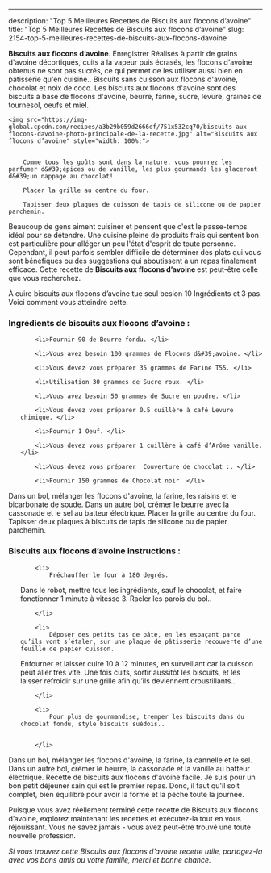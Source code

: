 ---
description: "Top 5 Meilleures Recettes de Biscuits aux flocons d’avoine"
title: "Top 5 Meilleures Recettes de Biscuits aux flocons d’avoine"
slug: 2154-top-5-meilleures-recettes-de-biscuits-aux-flocons-davoine

<p>
	<strong>Biscuits aux flocons d’avoine</strong>. 
	Enregistrer Réalisés à partir de grains d&#39;avoine décortiqués, cuits à la vapeur puis écrasés, les flocons d&#39;avoine obtenus ne sont pas sucrés, ce qui permet de les utiliser aussi bien en pâtisserie qu&#39;en cuisine.. Biscuits sans cuisson aux flocons d&#39;avoine, chocolat et noix de coco. Les biscuits aux flocons d&#39;avoine sont des biscuits à base de flocons d&#39;avoine, beurre, farine, sucre, levure, graines de tournesol, oeufs et miel.
</p>
<p>
	
	<img src="https://img-global.cpcdn.com/recipes/a3b29b059d2666df/751x532cq70/biscuits-aux-flocons-davoine-photo-principale-de-la-recette.jpg" alt="Biscuits aux flocons d’avoine" style="width: 100%;">
	
	
		Comme tous les goûts sont dans la nature, vous pourrez les parfumer d&#39;épices ou de vanille, les plus gourmands les glaceront d&#39;un nappage au chocolat!
	
		Placer la grille au centre du four.
	
		Tapisser deux plaques de cuisson de tapis de silicone ou de papier parchemin.
	
</p>

Beaucoup de gens aiment cuisiner et pensent que c'est le passe-temps idéal pour se détendre. Une cuisine pleine de produits frais qui sentent bon est particulière pour alléger un peu l'état d'esprit de toute personne. Cependant, il peut parfois sembler difficile de déterminer des plats qui vous sont bénéfiques ou des suggestions qui aboutissent à un repas finalement efficace. Cette recette de <strong> Biscuits aux flocons d’avoine </strong> est peut-être celle que vous recherchez.

<!--inarticleads1-->

À cuire biscuits aux flocons d’avoine tue seul besion 10 Ingrédients et 3 pas. Voici comment vous atteindre cette.

<h3>Ingrédients de biscuits aux flocons d’avoine :</h3>

<ol>
	
		<li>Fournir 90 de Beurre fondu. </li>
	
		<li>Vous avez besoin 100 grammes de Flocons d&#39;avoine. </li>
	
		<li>Vous devez vous préparer 35 grammes de Farine T55. </li>
	
		<li>Utilisation 30 grammes de Sucre roux. </li>
	
		<li>Vous avez besoin 50 grammes de Sucre en poudre. </li>
	
		<li>Vous devez vous préparer 0.5 cuillère à café Levure chimique. </li>
	
		<li>Fournir 1 Oeuf. </li>
	
		<li>Vous devez vous préparer 1 cuillère à café d’Arôme vanille. </li>
	
		<li>Vous devez vous préparer  Couverture de chocolat :. </li>
	
		<li>Fournir 150 grammes de Chocolat noir. </li>
	
</ol>

Dans un bol, mélanger les flocons d&#39;avoine, la farine, les raisins et le bicarbonate de soude. Dans un autre bol, crémer le beurre avec la cassonade et le sel au batteur électrique. Placer la grille au centre du four. Tapisser deux plaques à biscuits de tapis de silicone ou de papier parchemin. 

<!--inarticleads2-->

<h3>Biscuits aux flocons d’avoine instructions :</h3>

<ol>
	
		<li>
			Préchauffer le four à 180 degrés.
Dans le robot, mettre tous les ingrédients, sauf le chocolat, et faire fonctionner 1 minute à vitesse 3.
Racler les parois du bol..
			
			
		</li>
	
		<li>
			Déposer des petits tas de pâte, en les espaçant parce qu’ils vont s’étaler, sur une plaque de pâtisserie recouverte d’une feuille de papier cuisson. 
Enfourner et laisser cuire 10 à 12 minutes, en surveillant car la cuisson peut aller très vite.
Une fois cuits, sortir aussitôt les biscuits, et les laisser refroidir sur une grille afin qu’ils deviennent croustillants..
			
			
		</li>
	
		<li>
			Pour plus de gourmandise, tremper les biscuits dans du chocolat fondu, style biscuits suédois..
			
			
		</li>
	
</ol>

Dans un bol, mélanger les flocons d&#39;avoine, la farine, la cannelle et le sel. Dans un autre bol, crémer le beurre, la cassonade et la vanille au batteur électrique. Recette de biscuits aux flocons d&#39;avoine facile. Je suis pour un bon petit déjeuner sain qui est le premier repas. Donc, il faut qu&#39;il soit complet, bien équilibré pour avoir la forme et la pêche toute la journée. 

<!--inarticleads1-->

<p>
Puisque vous avez réellement terminé cette recette de Biscuits aux flocons d’avoine, explorez maintenant les recettes et exécutez-la tout en vous réjouissant. Vous ne savez jamais - vous avez peut-être trouvé une toute nouvelle profession.
</p>

<p>
<i>Si vous trouvez cette Biscuits aux flocons d’avoine recette utile, partagez-la avec vos bons amis ou votre famille, merci et bonne chance.</i>
</p>
